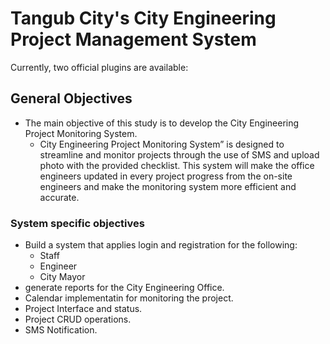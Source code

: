 # Tangub City's City Engineering Project Management System
Currently, two official plugins are available:
## General Objectives
- The main objective of this study is to develop the City Engineering Project Monitoring System.
    - City Engineering Project Monitoring System” is designed to streamline and monitor projects through the use of SMS and upload photo with the provided checklist. This system will make the office engineers updated in every project progress from the on-site engineers and make the monitoring system more efficient and accurate.
### System specific objectives
- Build a system that applies login and registration for the following:
    - Staff
    - Engineer
    - City Mayor
- generate reports for the City Engineering Office.
- Calendar implementatin for monitoring the project.
- Project Interface and status.
- Project CRUD operations.
- SMS Notification.




